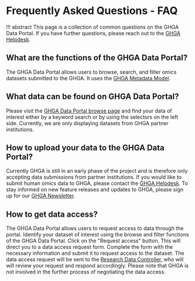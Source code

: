 # Frequently Asked Questions - FAQ

!!! abstract
    This page is a collection of common questions on the GHGA Data Portal. If you have further questions, please reach out to the [GHGA Helpdesk](mailto:contact@ghga.de).


## What are the functions of the GHGA Data Portal?

The GHGA Data Portal allows users to browse, search, and filter omics datasets submitted to the GHGA. It uses the [GHGA Metadata Model](../metadata/overview.md).

## What data can be found on GHGA Data Portal?

Please visit the [GHGA Data Portal browse page](https://data.ghga.de/browse) and find your data of interest either by a keyword search or by using the selectors on the left side. Currently, we are only displaying datasets from GHGA partner institutions.

## How to upload your data to the GHGA Data Portal?

Currently GHGA is still in an early phase of the project and is therefore only accepting data submissions from partner institutions. If you would like to submit human omics data to GHGA, please contact the [GHGA Helpdesk](mailto:contact@ghga.de). To stay informed on new feature releases and updates to GHGA, please sign up for our [GHGA Newsletter](https://tbaa572aa.emailsys1a.net/23/6075/28001ae512/subscribe/form.html?_g=1646818058).

## How to get data access?

The GHGA Data Portal allows users to request access to data through the portal. Identify your dataset of interest using the browse and filter functions of the GHGA Data Portal. Click on the "Request access" button. This will direct you to a data access request form. Complete the form with the necessary information and submit it to request access to the dataset. The data access request will be sent to the [Research Data Controller](../glossary/glossary.md##research-data-controller-rdc), who will will review your request and respond accordingly. Please note that GHGA is not involved in the further process of negotiating the data access.